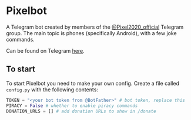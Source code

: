# Pixelbot

A Telegram bot created by members of the [@Pixel2020_official](t.me/pixel2020_official) Telegram group. The main topic is phones (specifically Android), with a few joke commands.

Can be found on Telegram [here](t.me/pixel20_bot).

## To start

To start Pixelbot you need to make your own config. Create a file called `config.py` with the following contents:

```python
TOKEN = "<your bot token from @BotFather>" # bot token, replace this
PIRACY = False # whether to enable piracy commands
DONATION_URLS = [] # add donation URLs to show in /donate
```
